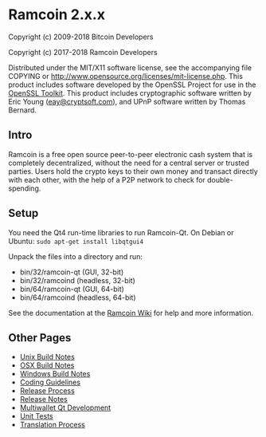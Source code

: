 Ramcoin 2.x.x 
====================

Copyright (c) 2009-2018 Bitcoin Developers

Copyright (c) 2017-2018 Ramcoin Developers


Distributed under the MIT/X11 software license, see the accompanying
file COPYING or http://www.opensource.org/licenses/mit-license.php.
This product includes software developed by the OpenSSL Project for use in the [OpenSSL Toolkit](http://www.openssl.org/). This product includes
cryptographic software written by Eric Young ([eay@cryptsoft.com](mailto:eay@cryptsoft.com)), and UPnP software written by Thomas Bernard.


Intro
---------------------
Ramcoin is a free open source peer-to-peer electronic cash system that is
completely decentralized, without the need for a central server or trusted
parties.  Users hold the crypto keys to their own money and transact directly
with each other, with the help of a P2P network to check for double-spending.


Setup
---------------------
You need the Qt4 run-time libraries to run Ramcoin-Qt. On Debian or Ubuntu:
	`sudo apt-get install libqtgui4`

Unpack the files into a directory and run:

- bin/32/ramcoin-qt (GUI, 32-bit)
- bin/32/ramcoind (headless, 32-bit)
- bin/64/ramcoin-qt (GUI, 64-bit)
- bin/64/ramcoind (headless, 64-bit)

See the documentation at the [Ramcoin Wiki](http://ramcoin.info)
for help and more information.


Other Pages
---------------------
- [Unix Build Notes](build-unix.md)
- [OSX Build Notes](build-osx.md)
- [Windows Build Notes](build-msw.md)
- [Coding Guidelines](coding.md)
- [Release Process](release-process.md)
- [Release Notes](release-notes.md)
- [Multiwallet Qt Development](multiwallet-qt.md)
- [Unit Tests](unit-tests.md)
- [Translation Process](translation_process.md)
